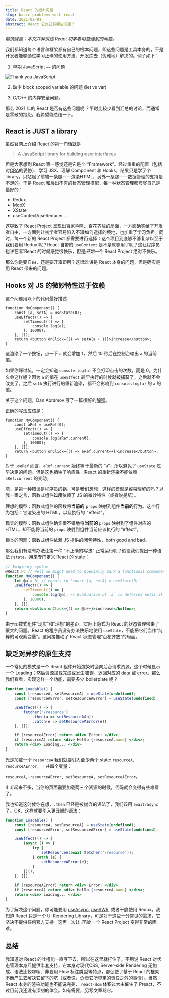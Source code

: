 ```yaml
---
title: React 的根本问题
slug: basic-problems-with-react
date: 2021-02-01
abstract: React 它自己有哪些问题？
---
```

*前情提要：本文并非讲述 React 初学者可能遇到的问题。*

我们都知道每个语言和框架都有自己的根本问题，即这些问题是工具本身的，不是开发者能够通过学习正确的使用方法、开发库去（优雅地）解决的。例子如下：

1. 早期 JavaScript `==` 的问题

![Thank you JavaScript](https://i.redd.it/rz3o1yibnc511.png)

2. 缺少 block scoped variable 的问题 (let vs var)

3. C/C++ 的内存安全问题。

那么 2021 年的 React 是否有这些问题呢？平时比较少看到汇总的讨论，而通常是零散的抱怨。我希望能总结一下。

## React is JUST a library

虽然官网上介绍 React 的第一句话就是 

> A JavaScript library for building user interfaces

但是大家想到 React 第一感觉还是它是个 “Framework”。经过重重的配置（包括对[CRA](https://reactjs.org/docs/create-a-new-react-app.html)的妥协）、学习 JSX、理解 Component 和 Hooks，结果只是学了个 library，只站起了前端一条腿——渲染HTML，另外一条腿——数据管理的支持是不足的。于是 React 和层出不穷的状态管理搭配，每一种状态管理都夸奖自己是最好的：

+ Redux
+ MobX
+ XState
+ useContext/useReducer
...

这导致了 React Project 呈现出百家争鸣、百花齐放的局面，一方面确实给了开发者自由，一方面则让初学者容易陷入不知如何选择的境地，也加重了学习负担。同时，每一个新的 React Project 都需要进行选择：这个项目到底够不够复杂以至于我们要用 Redux 呢？React 自带的 `useContext` 是不是就够用了呢？这让程序员也许在*写* React 的时候感觉很快乐，但是*开始*一个 React Project 绝对不快乐。

那么你是要自由，还是要开箱即用？这很难讲是 React 本身的问题，但是确实是用 React 带来的问题。

## Hooks 对 JS 的微妙特性过于依赖

这个问题用以下的代码最好描述 

```
function MyComponent() {
    const [a, setA] = useState(0);
    useEffect(() => {
        setTimeout(() => {
            console.log(a);
        }, 10000);
    }, []);
    return <button onClick={() => setA(a + 1)}>increase</button>;
}
```

这渲染了一个按钮，点一下 `a` 就会增加 1，然后 10 秒后在控制台输出 `a` 的当前值。

如果你踩过坑，一定会知道 `console.log(a)` 不会打印点击的次数，而是 0。为什么会这样呢？因为 `a` 的值在 `useEffect` 最早执行的时候就被捕获了，之后就不会改变了。之后 `setA` 执行进行的重新渲染，都不会影响到 `console.log(a)` 的 `a` 的值。

关于这个问题，Dan Abramov 写了一篇很好的[解释](https://overreacted.io/making-setinterval-declarative-with-react-hooks/)。

正确的写法应该是：

```
function MyComponent() {
    const aRef = useRef(0);
    useEffect(() => {
        setTimeout(() => {
            console.log(aRef.current);
        }, 10000);
    }, []);
    return <button onClick={() => aRef.current++}>increase</button>;
}
```

对于 `useRef` 而言，`aRef.current` 始终等于最新的 “a”，所以避免了 `useState` 过早决定的问题。但是这也牺牲了响应性：React 的重新渲染不能依赖 `aRef.current` 的变动。

嗯，是第一种错误是程序员的锅，可是我们想想，这样的模型是容易理解的吗？以我一家之言，函数式组件**过度**依赖了 JS 的微妙特性（或者说是坑）。

理想的模型：函数式组件的函数将**当前的** `props` 映射到组件**当前的**行为。这个行为包括：它渲染出的 HTML，以及执行的 "effect"。

现实的模型：函数式组件确实很不错地将**当前的** `props` 映射到了组件对应的 HTML，却不能将当前的 `props` 映射到组件当前应该执行的 “effect”。

根本的问题：函数式组件依赖 JS 提供的闭包特性，both good and bad。

那么我们有没有办法让第一种 "不正确的写法" 正常运行呢？假设我们提出一种语法 `@state`，用来专门定义 React 的 state：

```jsx
// Imaginary syntax
@React.FC // Well we might need to specially mark a functional component
function MyComponent() { 
    let @a = 0; // equals to 'const [a, setA] = useState(0)'
    useEffect(() => {
        setTimeout(() => {
            console.log(@a); // Evaluation of `a` is deferred until it is used, to fetch the latest `a`.
        }, 10000);
    }, []);
    return <button onClick={() => @a++}>increase</button>;
}
```
 
 由于函数式组件“现实”和“理想”的差距，实际上隐式为 React 的状态管理带来了很大的问题。React 的程序员没有办法快乐地使用 `useState`，不能把它们当作“纯粹的可观察变量”。这间接推动了 React 状态管理“百花齐放”的局面。

## 缺乏对异步的原生支持

一个常见的模式是一个 React 组件开始渲染时会向后台请求资源，这个时候显示一个 Loading；然后资源加载完成或发生错误，返回对应的 data 或 error。那么我们看看，实现这样一个功能，需要多少 boilerplate 呢？

```jsx
function Loadable() {
    const [resourceA, setResourceA] = useState(undefined);
    const [resourceAError, setResourceAError] = useState(undefined);

    useEffect(() => {
        fetcher('/resource')
            .then(a => setResourceA(a))
            .catch(e => setResourceAError(e))
    }, []);

    if (resourceAError) return <div> Error! </div>;
    if (resourceA) return <div> Hello {resourceA.name} </div>;
    return <div> Loading... </div>
}
```
光是加载一个 `resourceA` 我们就要引入至少两个 state: `resourceA, resourceAError`，一共四个变量：

`resourceA, resourceAError, setResourceA, setResourceAError`。

4 听起来不多，当你的页面需要加载两三个资源的时候，代码就会变得有些难看了。

我也知道这时候你在想，`.then` 已经是被抛弃的语法了，我们该用 `await/async` 了。OK，这样就要引入更丑陋的语法：

```jsx
function Loadable() {
    const [resourceA, setResourceA] = useState(undefined);
    const [resourceAError, setResourceAError] = useState(undefined);

    useEffect(() => {
        (async () => {
            try {
                setResourceA(await fetcher('/resource'));
            } catch (e) {
                setResourceAError(e);
            }
        })();
    }, []);

    if (resourceAError) return <div> Error! </div>;
    if (resourceA) return <div> Hello {resourceA.name} </div>;
    return <div> Loading... </div>
}
```

为了解决这个问题，你可能要用 [useAsync](https://github.com/streamich/react-use/blob/master/docs/useAsync.md), [useSWR](https://swr.vercel.app/), 或者干脆使用 Redux。我知道 React 只是一个 UI Rendering Library，可是对于这些十分常见的需求，它坚决不提供任何官方支持。这再一次让 *开始* 一个 React Project 变得非常的困难。

## 总结

我知道对 React 的吐槽能一直写下去，所以在这里就打住了。不用说 React 对状态管理本身只提供半套支持，它本身对现代CSS, Server-side Rendering 无加成、语法比较啰嗦、非要用 Flow 标注类型等特点，都促使了基于 React 的框架不断产生去解决它留下的坑（或者说，负责它所界定的责任之外的事情）。当然 React 本身的渲染功能也不能说完美， `react-dom` 体积过大由催生了 Preact，不过目前我还没有深刻的体会。如有需要，另写文章骂它。
